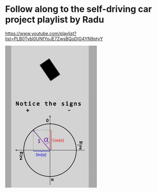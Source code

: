 # Follow along to the self-driving car project playlist by Radu

https://www.youtube.com/playlist?list=PLB0Tybl0UNfYoJE7ZwsBQoDIG4YN9ptyY

![rotated unit circle](./readme_images/rotated_unit_circle.png)